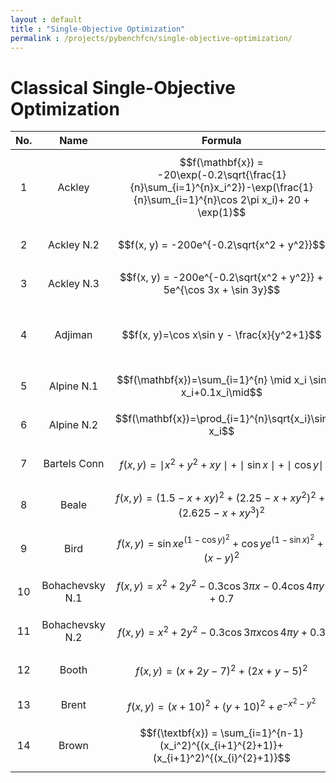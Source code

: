 ```yaml
---
layout : default
title : "Single-Objective Optimization"
permalink : /projects/pybenchfcn/single-objective-optimization/
---
```


# Classical Single-Objective Optimization

| No. | Name | Formula | Domain | Plot |
| :-: | :--: | :-----: | :----: | :--: |
| 1   | Ackley | $$f(\mathbf{x}) = -20\exp(-0.2\sqrt{\frac{1}{n}\sum_{i=1}^{n}x_i^2})-\exp(\frac{1}{n}\sum_{i=1}^{n}\cos 2\pi x_i)+ 20 + \exp(1)$$ | $$[-32,32]$$ | |
| 2   | Ackley N.2 | $$f(x, y) = -200e^{-0.2\sqrt{x^2 + y^2}}$$ | $$[-32,32]$$ | |
| 3   | Ackley N.3 | $$f(x, y) = -200e^{-0.2\sqrt{x^2 + y^2}} + 5e^{\cos 3x + \sin 3y}$$ | $$[-32,32]$$ | |
| 4   | Adjiman | $$f(x, y)=\cos x\sin y - \frac{x}{y^2+1}$$ | $$x\in [-1,2]\\ y\in [-1,1]$$ | |
| 5   | Alpine N.1 | $$f(\mathbf{x})=\sum_{i=1}^{n} \mid x_i \sin x_i+0.1x_i\mid$$ | $$[0,10]$$ | |
| 6   | Alpine N.2 | $$f(\mathbf{x})=\prod_{i=1}^{n}\sqrt{x_i}\sin x_i$$ | $$[0,10]$$ | |
| 7   | Bartels Conn | $$f(x,y)=\mid x^2 + y^2 + xy\mid + \mid\sin x\mid + \mid\cos y\mid$$ | $$[-500,500]$$ | |
| 8   | Beale | $$f(x, y) = (1.5-x+xy)^2+(2.25-x+xy^2)^2+(2.625-x+xy^3)^2$$ | $$[-4.5,4.5]$$ | |
| 9   | Bird | $$f(x, y) = \sin x e^{(1-\cos y)^2}+\cos y e^{(1-\sin x)^2}+(x-y)^2$$ | $$[-2\pi,2\pi]$$ | |
| 10  | Bohachevsky N.1 | $$f(x, y) = x^2 + 2y^2 -0.3\cos 3\pi x-0.4\cos 4\pi y+0.7$$ | $$[-100,100]$$ | |
| 11  | Bohachevsky N.2 | $$f(x, y)=x^2 + 2y^2 -0.3\cos 3\pi x\cos 4\pi y+0.3$$ | $$[-100,100]$$ | |
| 12  | Booth | $$f(x,y)=(x+2y-7)^2+(2x+y-5)^2$$ | $$[-10,10]$$ | |
| 13  | Brent | $$f(x, y) = (x + 10)^2 + (y + 10)^2 + e^{-x^2 - y^2}$$ | $$[-20,0]$$ | |
| 14  | Brown | $$f(\textbf{x}) = \sum_{i=1}^{n-1}(x_i^2)^{(x_{i+1}^{2}+1)}+(x_{i+1}^2)^{(x_{i}^{2}+1)}$$ | $$[-1,4]$$ | |
